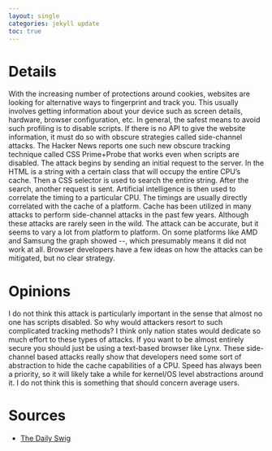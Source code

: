 ```yaml
---
layout: single
categories: jekyll update
toc: true
---
```

# Details
With the increasing number of protections around cookies, websites are looking for alternative ways to fingerprint and track you. This usually involves getting information about your device such as screen details, hardware, browser configuration, etc. In general, the safest means to avoid such profiling is to disable scripts. If there is no API to give the website information, it must do so with obscure strategies called side-channel attacks. The Hacker News reports one such new obscure tracking technique called CSS Prime+Probe that works even when scripts are disabled.  The attack begins by sending an initial request to the server. In the HTML is a string with a certain class that will occupy the entire CPU’s cache. Then a CSS selector is used to search the entire string. After the search, another request is sent. Artificial intelligence is then used to correlate the timing to a particular CPU. The timings are usually directly correlated with the cache of a platform. Cache has been utilized in many attacks to perform side-channel attacks in the past few years. Although these attacks are rarely seen in the wild. The attack can be accurate, but it seems to vary a lot from platform to platform. On some platforms like AMD and Samsung the graph showed --, which presumably means it did not work at all.  Browser developers have a few ideas on how the attacks can be mitigated, but no clear strategy. 

# Opinions
I do not think this attack is particularly important in the sense that almost no one has scripts disabled. So why would attackers resort to such complicated tracking methods? I think only nation states would dedicate so much effort to these types of attacks. If you want to be almost entirely secure you should just be using a text-based browser like Lynx. These side-channel based attacks really show that developers need some sort of abstraction to hide the cache capabilities of a CPU. Speed has always been a priority, so it will likely take a while for kernel/OS level abstractions around it.  I do not think this is something that should concern average users.

# Sources
* [The Daily Swig]( https://portswigger.net/daily-swig/research-how-json-parsers-can-create-security-risks-when-it-comes-to-interoperability)